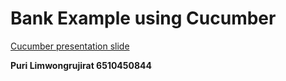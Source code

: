 # Bank Example using Cucumber

[Cucumber presentation slide](https://github.com/ladyusa/cucumber-atm/blob/master/cucumber.pdf)

**Puri Limwongrujirat 6510450844**
